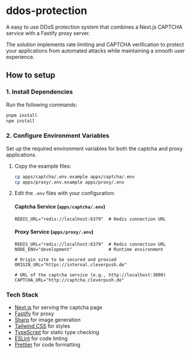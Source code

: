 # ddos-protection

A easy to use DDoS protection system that combines a Next.js CAPTCHA service with a Fastify proxy server. 

The solution implements rate limiting and CAPTCHA verification to protect your applications from automated attacks while maintaining a smooth user experience.

## How to setup

### 1. Install Dependencies  
Run the following commands:  
```sh
pnpm install
npm install
```

### 2. Configure Environment Variables  
Set up the required environment variables for both the captcha and proxy applications.  

1. Copy the example files:  
   ```sh
   cp apps/captcha/.env.example apps/captcha/.env
   cp apps/proxy/.env.example apps/proxy/.env
   ```  
2. Edit the `.env` files with your configuration:  

   #### **Captcha Service** (`apps/captcha/.env`)  
   ```env
   REDIS_URL="redis://localhost:6379"  # Redis connection URL
   ```  

   #### **Proxy Service** (`apps/proxy/.env`)  
   ```env
   REDIS_URL="redis://localhost:6379"  # Redis connection URL
   NODE_ENV="development"              # Runtime environment  

   # Origin site to be secured and proxied  
   ORIGIN_URL="https://internal.cleverpush.de"  

   # URL of the captcha service (e.g., http://localhost:3000)  
   CAPTCHA_URL="http://captcha.cleverpush.de"  
   ```  

### Tech Stack

- [Next.js](https://nextjs.org/) for serving the captcha page
- [Fastify](https://fastify.dev) for proxy
- [Sharp](https://github.com/lovell/sharp) for image generation
- [Tailwind CSS](https://tailwindcss.com/) for styles
- [TypeScript](https://www.typescriptlang.org/) for static type checking
- [ESLint](https://eslint.org/) for code linting
- [Prettier](https://prettier.io) for code formatting

